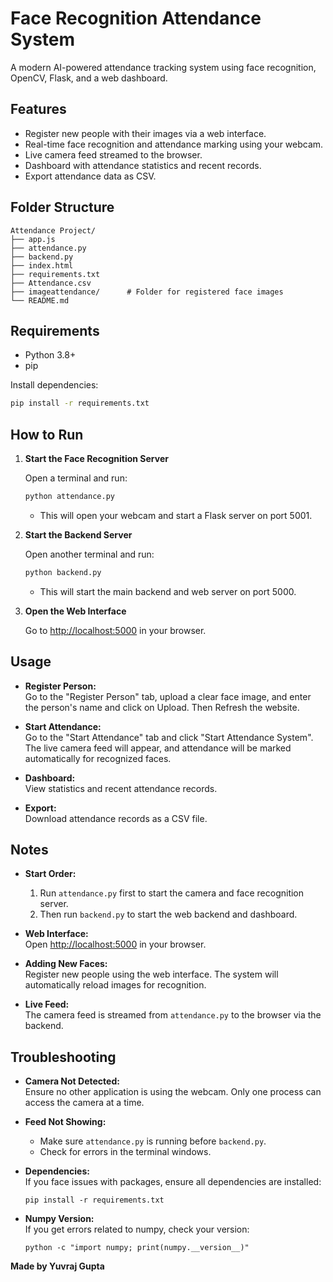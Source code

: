 # Face Recognition Attendance System

A modern AI-powered attendance tracking system using face recognition, OpenCV, Flask, and a web dashboard.

## Features

- Register new people with their images via a web interface.
- Real-time face recognition and attendance marking using your webcam.
- Live camera feed streamed to the browser.
- Dashboard with attendance statistics and recent records.
- Export attendance data as CSV.

## Folder Structure

```
Attendance Project/
├── app.js
├── attendance.py
├── backend.py
├── index.html
├── requirements.txt
├── Attendance.csv
├── imageattendance/      # Folder for registered face images
└── README.md
```

## Requirements

- Python 3.8+
- pip

Install dependencies:

```bash
pip install -r requirements.txt
```

## How to Run

1. **Start the Face Recognition Server**

   Open a terminal and run:

   ```bash
   python attendance.py
   ```

   - This will open your webcam and start a Flask server on port 5001.

2. **Start the Backend Server**

   Open another terminal and run:

   ```bash
   python backend.py
   ```

   - This will start the main backend and web server on port 5000.

3. **Open the Web Interface**

   Go to [http://localhost:5000](http://localhost:5000) in your browser.

## Usage

- **Register Person:**  
  Go to the "Register Person" tab, upload a clear face image, and enter the person's name and click on Upload.
  Then Refresh the website.

- **Start Attendance:**  
  Go to the "Start Attendance" tab and click "Start Attendance System".  
  The live camera feed will appear, and attendance will be marked automatically for recognized faces.

- **Dashboard:**  
  View statistics and recent attendance records.

- **Export:**  
  Download attendance records as a CSV file.

## Notes

- **Start Order:**  
  1. Run `attendance.py` first to start the camera and face recognition server.  
  2. Then run `backend.py` to start the web backend and dashboard.
- **Web Interface:**  
  Open [http://localhost:5000](http://localhost:5000) in your browser.

- **Adding New Faces:**  
  Register new people using the web interface. The system will automatically reload images for recognition.

- **Live Feed:**  
  The camera feed is streamed from `attendance.py` to the browser via the backend.

## Troubleshooting

- **Camera Not Detected:**  
  Ensure no other application is using the webcam. Only one process can access the camera at a time.

- **Feed Not Showing:**  
  - Make sure `attendance.py` is running before `backend.py`.
  - Check for errors in the terminal windows.

- **Dependencies:**  
  If you face issues with packages, ensure all dependencies are installed:
  ```
  pip install -r requirements.txt
  ```

- **Numpy Version:**  
  If you get errors related to numpy, check your version:
  ```
  python -c "import numpy; print(numpy.__version__)"
  ```

**Made by Yuvraj Gupta**
